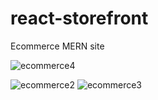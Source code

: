 # react-storefront
Ecommerce MERN site

![ecommerce4](https://user-images.githubusercontent.com/56236726/109374846-2b68f800-786d-11eb-9cbb-5c5a86383528.jpg)

![ecommerce2](https://user-images.githubusercontent.com/56236726/109374770-9c5be000-786c-11eb-9bff-a98b07618c89.jpg)
![ecommerce3](https://user-images.githubusercontent.com/56236726/109374772-9cf47680-786c-11eb-91e7-57532e55f574.jpg)

